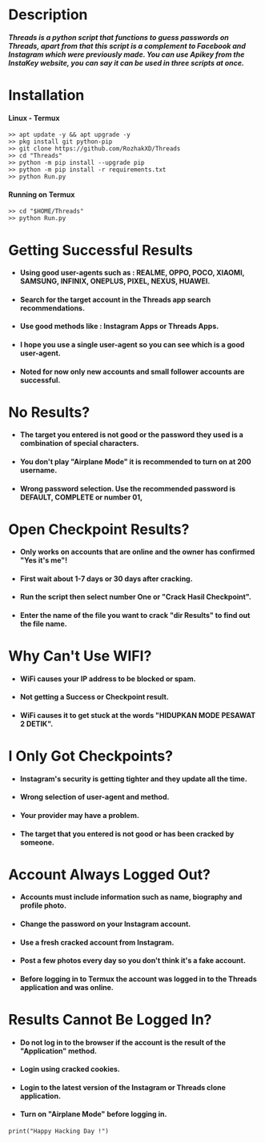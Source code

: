 # Description
##### Threads is a python script that functions to guess passwords on Threads, apart from that this script is a complement to Facebook and Instagram which were previously made. You can use Apikey from the InstaKey website, you can say it can be used in three scripts at once.


# Installation
#### Linux - Termux
```
>> apt update -y && apt upgrade -y
>> pkg install git python-pip 
>> git clone https://github.com/RozhakXD/Threads
>> cd "Threads"
>> python -m pip install --upgrade pip
>> python -m pip install -r requirements.txt
>> python Run.py
``` 
#### Running on Termux
```
>> cd "$HOME/Threads"
>> python Run.py
```
# Getting Successful Results
- #### Using good user-agents such as : REALME, OPPO, POCO, XIAOMI, SAMSUNG, INFINIX, ONEPLUS, PIXEL, NEXUS, HUAWEI.
- #### Search for the target account in the Threads app search recommendations.
- #### Use good methods like : Instagram Apps or Threads Apps.
- #### I hope you use a single user-agent so you can see which is a good user-agent.
- #### Noted for now only new accounts and small follower accounts are successful.
# No Results?
- #### The target you entered is not good or the password they used is a combination of special characters.
- #### You don't play "Airplane Mode" it is recommended to turn on at 200 username.
- #### Wrong password selection. Use the recommended password is DEFAULT, COMPLETE or number 01, 
# Open Checkpoint Results?
- #### Only works on accounts that are online and the owner has confirmed "Yes it's me"!
- #### First wait about 1-7 days or 30 days after cracking.
- #### Run the script then select number One or "Crack Hasil Checkpoint".
- #### Enter the name of the file you want to crack "dir Results" to find out the file name.
# Why Can't Use WIFI?
- #### WiFi causes your IP address to be blocked or spam.
- #### Not getting a Success or Checkpoint result.
- #### WiFi causes it to get stuck at the words "HIDUPKAN MODE PESAWAT 2 DETIK".
# I Only Got Checkpoints?
- #### Instagram's security is getting tighter and they update all the time.
- #### Wrong selection of user-agent and method.
- #### Your provider may have a problem.
- #### The target that you entered is not good or has been cracked by someone.
# Account Always Logged Out?
- #### Accounts must include information such as name, biography and profile photo.
- #### Change the password on your Instagram account.
- #### Use a fresh cracked account from Instagram.
- #### Post a few photos every day so you don't think it's a fake account.
- #### Before logging in to Termux the account was logged in to the Threads application and was online.
# Results Cannot Be Logged In?
- #### Do not log in to the browser if the account is the result of the "Application" method.
- #### Login using cracked cookies.
- #### Login to the latest version of the Instagram or Threads clone application.
- #### Turn on "Airplane Mode" before logging in.
```
print("Happy Hacking Day !")
```
